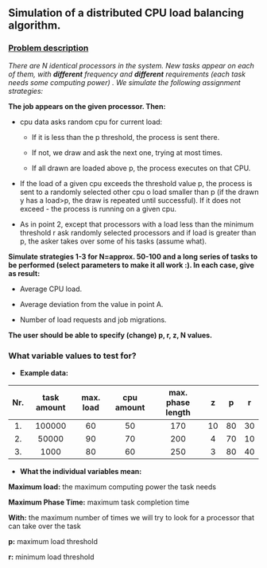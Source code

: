 ## Simulation of a distributed CPU load balancing algorithm. ##

### [Problem description](https://www.ii.pwr.edu.pl/~juszczyszyn/so.htm) ###

_There are N identical processors in the system. New tasks appear on each of them, with **_different_**
frequency and **_different_** requirements (each task needs some computing power) . We simulate
the following assignment strategies:_

**The job appears on the given processor. Then:**

* cpu data asks random cpu for current load:

     * If it is less than the p threshold, the process is sent there.

     * If not, we draw and ask the next one, trying at most times.

     * If all drawn are loaded above p, the process executes on that CPU.


* If the load of a given cpu exceeds the threshold value p, the process is sent to a randomly selected other cpu o
   load smaller than p (if the drawn y has a load>p, the draw is repeated until successful). If it does not exceed -
   the process is running on a given cpu.


* As in point 2, except that processors with a load less than the minimum threshold r ask randomly selected processors and if
   load is greater than p, the asker takes over some of his tasks (assume what).

**Simulate strategies 1-3 for N=approx. 50-100 and a long series of tasks to be performed (select parameters
to make it all work :). In each case, give as result:**

* Average CPU load.


* Average deviation from the value in point A.


* Number of load requests and job migrations.

__The user should be able to specify (change) p, r, z, N values.__

### What variable values to test for? ###

* **Example data:**

| Nr. | task amount | max. load | cpu amount | max. phase length |  z  |  p  |  r  |
|:---:|:-----------:|:---------------:|:----------------:|:--------------:|:---:|:---:|:---:|
| 1.  |   100000    |       60        |        50        |      170       | 10  | 80  | 30  |
| 2.  |    50000    |       90        |        70        |      200       |  4  | 70  | 10  |
| 3.  |    1000     |       80        |        60        |      250       |  3  | 80  | 40  |

* **What the individual variables mean:**

**Maximum load:**
the maximum computing power the task needs

**Maximum Phase Time:**
maximum task completion time

**With:**
the maximum number of times we will try to look for a processor that can take over the task

**p:**
maximum load threshold

**r:**
minimum load threshold
                                                          

